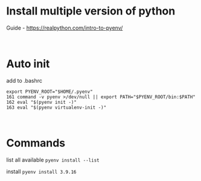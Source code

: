 # Install multiple version of python

Guide - https://realpython.com/intro-to-pyenv/




<br>

# Auto init

add to .bashrc
```
export PYENV_ROOT="$HOME/.pyenv"
161 command -v pyenv >/dev/null || export PATH="$PYENV_ROOT/bin:$PATH"
162 eval "$(pyenv init -)"
163 eval "$(pyenv virtualenv-init -)"
```


<br>

# Commands
list all available 
`pyenv install --list`

install 
`pyenv install 3.9.16`


